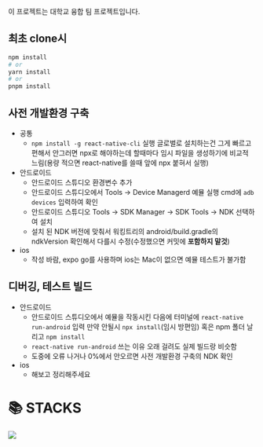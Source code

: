 이 프로젝트는 대학교 융합 팀 프로젝트입니다.
## 최초 clone시
``` python
npm install
# or
yarn install
# or
pnpm install
```

## 사전 개발환경 구축
- 공통
  - `npm install -g react-native-cli` 실행 글로벌로 설치하는건 그게 빠르고 편해서 안그러면 npx로 해야하는데 할때마다 임시 파일을 생성하기에 비교적 느림(용량 적으면 react-native를 쓸때 앞에 npx 붙혀서 실행)
- 안드로이드
  - 안드로이드 스튜디오 환경변수 추가
  - 안드로이드 스튜디오에서 Tools -> Device Managerd 예뮬 실행 cmd에 `adb devices` 입력하여 확인
  - 안드로이드 스튜디오 Tools -> SDK Manager -> SDK Tools -> NDK 선택하여 설치
  - 설치 된 NDK 버전에 맞춰서 워킹트리의 android/build.gradle의 ndkVersion 확인해서 다를시 수정(수정했으면 커밋에 **포함하지 말것**)
- ios
  - 작성 바람, expo go를 사용하며 ios는 Mac이 없으면 예뮬 테스트가 불가함

## 디버깅, 테스트 빌드
- 안드로이드
  - 안드로이드 스튜디오에서 예뮬을 작동시킨 다음에 터미널에 `react-native run-android` 입력 만약 안될시 `npx install`(임시 방편임) 혹은 npm 폴더 날리고 `npm install`
  - `react-native run-android` 쓰는 이유 오래 걸려도 실제 빌드랑 비슷함
  - 도중에 오류 나거나 0%에서 안오르면 사전 개발환경 구축의 NDK 확인
- ios
  - 해보고 정리해주세요



# 📚 STACKS
<img src="https://img.shields.io/badge/react native-61DAFB?style=for-the-badge&logo=react&logoColor=white">

